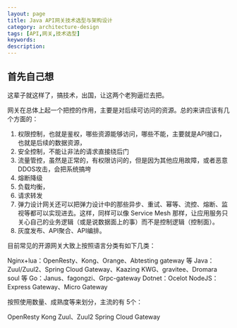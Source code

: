 ```yaml
---
layout: page
title: Java API网关技术选型与架构设计
category: architecture-design
tags: [API,网关,技术选型]
keywords:
description:
---
```


## 首先自己想
这辈子就这样了，搞技术，出国，让这两个老狗逼烂去把。

网关在总体上起一个把控的作用，主要是对后续可访问的资源。总的来讲应该有几个方面的：
1. 权限控制，也就是鉴权，哪些资源能够访问，哪些不能，主要就是API接口，也就是后续的数据资源，
2. 安全控制，不能让非法的请求直接绕后门
3. 流量管控，虽然是正常的，有权限访问的，但是因为其他应用故障，或者恶意DDOS攻击，会把系统搞垮
4. 熔断降级
5. 负载均衡，
6. 请求转发
7. 弹力设计网关还可以把弹力设计中的那些异步、重试、幂等、流控、熔断、监视等都可以实现进去。这样，同样可以像 Service Mesh 那样，让应用服务只关心自己的业务逻辑（或是说数据面上的事）而不是控制逻辑（控制面）。
8. 灰度发布、API聚合、API编排。



目前常见的开源网关大致上按照语言分类有如下几类：

Nginx+lua：OpenResty、Kong、Orange、Abtesting gateway 等
Java：Zuul/Zuul2、Spring Cloud Gateway、Kaazing KWG、gravitee、Dromara soul 等
Go：Janus、fagongzi、Grpc-gateway
Dotnet：Ocelot
NodeJS：Express Gateway、Micro Gateway


按照使用数量、成熟度等来划分，主流的有 5个：

OpenResty
Kong
Zuul、Zuul2
Spring Cloud Gateway


















